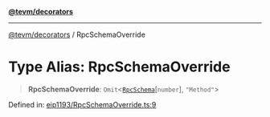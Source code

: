 [**@tevm/decorators**](../README.md)

***

[@tevm/decorators](../globals.md) / RpcSchemaOverride

# Type Alias: RpcSchemaOverride

> **RpcSchemaOverride**: `Omit`\<[`RpcSchema`](RpcSchema.md)\[`number`\], `"Method"`\>

Defined in: [eip1193/RpcSchemaOverride.ts:9](https://github.com/evmts/tevm-monorepo/blob/main/packages/decorators/src/eip1193/RpcSchemaOverride.ts#L9)
